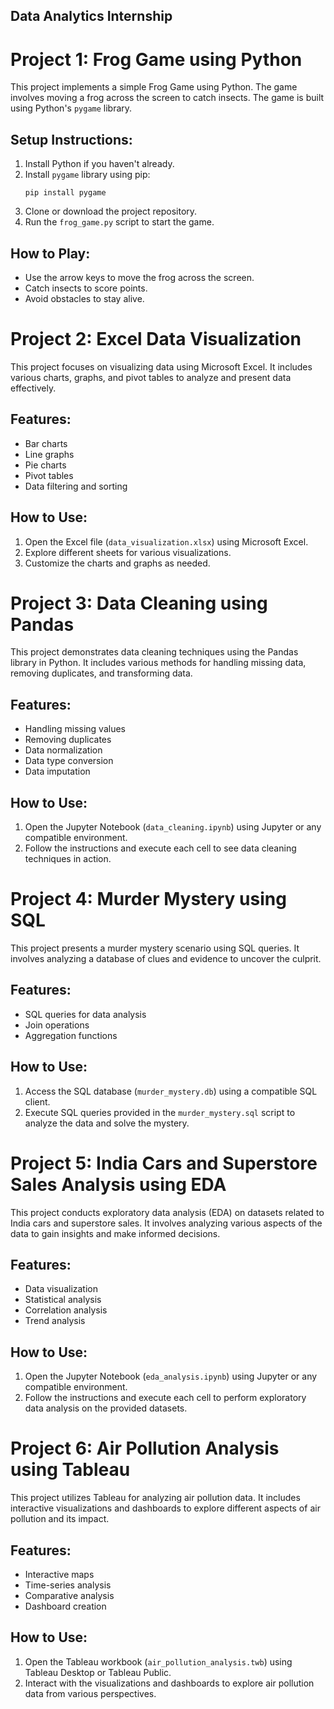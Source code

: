 ## Data Analytics Internship

# Project 1: Frog Game using Python

This project implements a simple Frog Game using Python. The game involves moving a frog across the screen to catch insects. The game is built using Python's `pygame` library.

## Setup Instructions:
1. Install Python if you haven't already.
2. Install `pygame` library using pip:
   ```
   pip install pygame
   ```
3. Clone or download the project repository.
4. Run the `frog_game.py` script to start the game.

## How to Play:
- Use the arrow keys to move the frog across the screen.
- Catch insects to score points.
- Avoid obstacles to stay alive.

# Project 2: Excel Data Visualization

This project focuses on visualizing data using Microsoft Excel. It includes various charts, graphs, and pivot tables to analyze and present data effectively.

## Features:
- Bar charts
- Line graphs
- Pie charts
- Pivot tables
- Data filtering and sorting

## How to Use:
1. Open the Excel file (`data_visualization.xlsx`) using Microsoft Excel.
2. Explore different sheets for various visualizations.
3. Customize the charts and graphs as needed.

# Project 3: Data Cleaning using Pandas

This project demonstrates data cleaning techniques using the Pandas library in Python. It includes various methods for handling missing data, removing duplicates, and transforming data.

## Features:
- Handling missing values
- Removing duplicates
- Data normalization
- Data type conversion
- Data imputation

## How to Use:
1. Open the Jupyter Notebook (`data_cleaning.ipynb`) using Jupyter or any compatible environment.
2. Follow the instructions and execute each cell to see data cleaning techniques in action.

# Project 4: Murder Mystery using SQL

This project presents a murder mystery scenario using SQL queries. It involves analyzing a database of clues and evidence to uncover the culprit.

## Features:
- SQL queries for data analysis
- Join operations
- Aggregation functions

## How to Use:
1. Access the SQL database (`murder_mystery.db`) using a compatible SQL client.
2. Execute SQL queries provided in the `murder_mystery.sql` script to analyze the data and solve the mystery.

# Project 5: India Cars and Superstore Sales Analysis using EDA

This project conducts exploratory data analysis (EDA) on datasets related to India cars and superstore sales. It involves analyzing various aspects of the data to gain insights and make informed decisions.

## Features:
- Data visualization
- Statistical analysis
- Correlation analysis
- Trend analysis

## How to Use:
1. Open the Jupyter Notebook (`eda_analysis.ipynb`) using Jupyter or any compatible environment.
2. Follow the instructions and execute each cell to perform exploratory data analysis on the provided datasets.

# Project 6: Air Pollution Analysis using Tableau

This project utilizes Tableau for analyzing air pollution data. It includes interactive visualizations and dashboards to explore different aspects of air pollution and its impact.

## Features:
- Interactive maps
- Time-series analysis
- Comparative analysis
- Dashboard creation

## How to Use:
1. Open the Tableau workbook (`air_pollution_analysis.twb`) using Tableau Desktop or Tableau Public.
2. Interact with the visualizations and dashboards to explore air pollution data from various perspectives.
